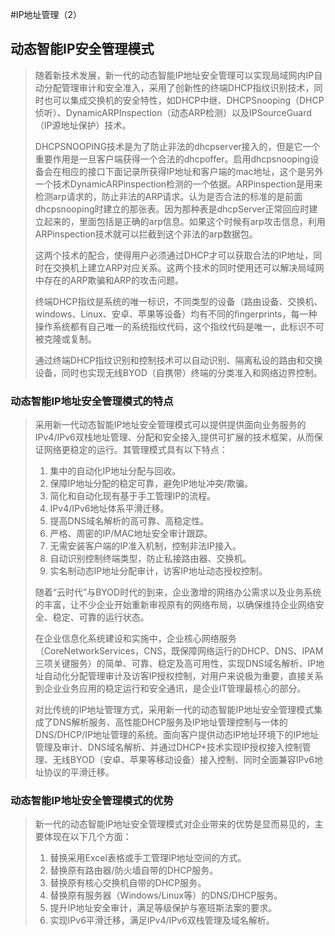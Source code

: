#IP地址管理（2）

## 动态智能IP安全管理模式

> 随着新技术发展，新一代的动态智能IP地址安全管理可以实现局域网内IP自动分配管理审计和安全准入，采用了创新性的终端DHCP指纹识别技术，同时也可以集成交换机的安全特性，如DHCP中继、DHCPSnooping（DHCP侦听）、DynamicARPInspection（动态ARP检测）以及IPSourceGuard（IP源地址保护）技术。
> 
> DHCPSNOOPING技术是为了防止非法的dhcpserver接入的，但是它一个重要作用是一旦客户端获得一个合法的dhcpoffer。启用dhcpsnooping设备会在相应的接口下面记录所获得IP地址和客户端的mac地址，这个是另外一个技术DynamicARPinspection检测的一个依据。ARPinspection是用来检测arp请求的，防止非法的ARP请求。认为是否合法的标准的是前面dhcpsnooping时建立的那张表。因为那种表是dhcpServer正常回应时建立起来的，里面包括是正确的arp信息。如果这个时候有arp攻击信息，利用ARPinspection技术就可以拦截到这个非法的arp数据包。
> 
> 这两个技术的配合，使得用户必须通过DHCP才可以获取合法的IP地址，同时在交换机上建立ARP对应关系。这两个技术的同时使用还可以解决局域网中存在的ARP欺骗和ARP的攻击问题。
> 
> 终端DHCP指纹是系统的唯一标识，不同类型的设备（路由设备、交换机、windows、Linux、安卓、苹果等设备）均有不同的ﬁngerprints，每一种操作系统都有自己唯一的系统指纹代码，这个指纹代码是唯一，此标识不可被克隆或复制。
> 
> 通过终端DHCP指纹识别和控制技术可以自动识别、隔离私设的路由和交换设备，同时也实现无线BYOD（自携带）终端的分类准入和网络边界控制。

### 动态智能IP地址安全管理模式的特点

> 采用新一代动态智能IP地址安全管理模式可以提供提供面向业务服务的IPv4/IPv6双栈地址管理、分配和安全接入,提供可扩展的技术框架，从而保证网络更稳定的运行。其管理模式具有以下特点：
> 
> 1. 集中的自动化IP地址分配与回收。
> 2. 保障IP地址分配的稳定可靠，避免IP地址冲突/欺骗。
> 3. 简化和自动化现有基于手工管理IP的流程。
> 4. IPv4/IPv6地址体系平滑迁移。
> 5. 提高DNS域名解析的高可靠、高稳定性。
> 6. 严格、周密的IP/MAC地址安全审计跟踪。
> 7. 无需安装客户端的IP准入机制，控制非法IP接入。
> 8. 自动识别控制终端类型，防止私接路由器、交换机。
> 9. 实名制动态IP地址分配审计，访客IP地址动态授权控制。
> 
> 随着“云时代”与BYOD时代的到来，企业激增的网络办公需求以及业务系统的丰富，让不少企业开始重新审视原有的网络布局，以确保维持企业网络安全、稳定、可靠的运行状态。
> 
> 在企业信息化系统建设和实施中，企业核心网络服务（CoreNetworkServices，CNS，既保障网络运行的DHCP、DNS、IPAM三项关键服务）的简单、可靠、稳定及高可用性，实现DNS域名解析、IP地址自动化分配管理审计及访客IP授权控制，对用户来说极为重要，直接关系到企业业务应用的稳定运行和安全通讯，是企业IT管理最核心的部分。
> 
> 对比传统的IP地址管理方式，采用新一代的动态智能IP地址安全管理模式集成了DNS解析服务、高性能DHCP服务及IP地址管理控制与一体的DNS/DHCP/IP地址管理的系统。面向客户提供动态IP地址环境下的IP地址管理及审计、DNS域名解析、并通过DHCP+技术实现IP授权接入控制管理、无线BYOD（安卓、苹果等移动设备）接入控制、同时全面兼容IPv6地址协议的平滑迁移。

### 动态智能IP地址安全管理模式的优势

> 新一代的动态智能IP地址安全管理模式对企业带来的优势是显而易见的，主要体现在以下几个方面：
> 1. 替换采用Excel表格或手工管理IP地址空间的方式。
> 2. 替换原有路由器/防火墙自带的DHCP服务。
> 3. 替换原有核心交换机自带的DHCP服务。
> 4. 替换原有服务器（Windows/Linux等）的DNS/DHCP服务。
> 5. 提升IP地址安全审计，满足等级保护与塞班斯法案的要求。
> 6. 实现IPv6平滑迁移，满足IPv4/IPv6双栈管理及域名解析。
> 